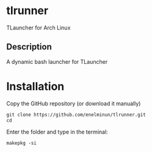 # tlrunner
TLauncher for Arch Linux

## Description
A dynamic bash launcher for TLauncher

# Installation

Copy the GitHub repository (or download it manually)
```html
git clone https://github.com/enelminun/tlrunner.git
cd
```

Enter the folder and type in the terminal:
```html
makepkg -si
```
